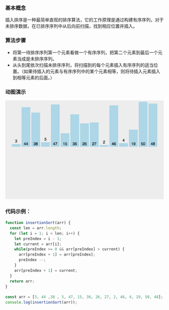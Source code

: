 
### 基本概念

插入排序是一种最简单直观的排序算法，它的工作原理是通过构建有序序列，对于未排序数据，在已排序序列中从后向前扫描，找到相应位置并插入。

### 算法步骤

* 将第一待排序序列第一个元素看做一个有序序列，把第二个元素到最后一个元素当成是未排序序列。
* 从头到尾依次扫描未排序序列，将扫描到的每个元素插入有序序列的适当位置。（如果待插入的元素与有序序列中的某个元素相等，则将待插入元素插入到相等元素的后面。）

### 动图演示

![](_media/sort-5.gif)

### 代码示例：

```js
function insertionSort(arr) {
  const len = arr.length;
  for (let i = 1; i < len; i++) {
    let preIndex = i - 1;
    let current = arr[i];
    while(preIndex >= 0 && arr[preIndex] > current) {
      arr[preIndex + 1] = arr[preIndex];
      preIndex --;
    }
    arr[preIndex + 1] = current;
  }
  return arr;
}

const arr = [3, 44 ,38 , 5, 47, 15, 36, 26, 27, 2, 46, 4, 19, 50, 48];
console.log(insertionSort(arr));
```
